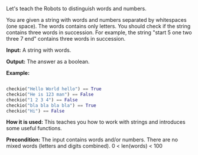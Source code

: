 Let's teach the Robots to distinguish words and numbers.

You are given a string with words and numbers separated by whitespaces (one space). The words contains only letters. You should check if the string contains three words in succession. For example, the string "start 5 one two three 7 end" contains three words in succession.

**Input:** A string with words.

**Output:** The answer as a boolean.

**Example:**

```python

checkio("Hello World hello") == True
checkio("He is 123 man") == False
checkio("1 2 3 4") == False
checkio("bla bla bla bla") == True
checkio("Hi") == False

```

**How it is used:** This teaches you how to work with strings and introduces some useful functions.

**Precondition:** The input contains words and/or numbers. There are no mixed words (letters and digits combined).
0 < len(words) < 100
